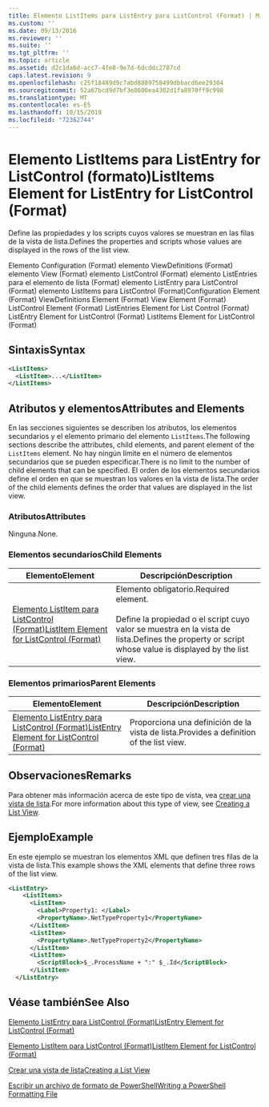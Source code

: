 ```yaml
---
title: Elemento ListItems para ListEntry para ListControl (Format) | Microsoft Docs
ms.custom: ''
ms.date: 09/13/2016
ms.reviewer: ''
ms.suite: ''
ms.tgt_pltfrm: ''
ms.topic: article
ms.assetid: d2c1da6d-acc7-4fe8-9e7d-6dcddc2787cd
caps.latest.revision: 9
ms.openlocfilehash: c25f18489d9c7abd8889758499dbbacd6ee29304
ms.sourcegitcommit: 52a67bcd9d7bf3e8600ea4302d1fa8970ff9c998
ms.translationtype: MT
ms.contentlocale: es-ES
ms.lasthandoff: 10/15/2019
ms.locfileid: "72362744"
---
```

# <a name="listitems-element-for-listentry-for-listcontrol-format"></a><span data-ttu-id="a0b75-102">Elemento ListItems para ListEntry for ListControl (formato)</span><span class="sxs-lookup"><span data-stu-id="a0b75-102">ListItems Element for ListEntry for ListControl (Format)</span></span>

<span data-ttu-id="a0b75-103">Define las propiedades y los scripts cuyos valores se muestran en las filas de la vista de lista.</span><span class="sxs-lookup"><span data-stu-id="a0b75-103">Defines the properties and scripts whose values are displayed in the rows of the list view.</span></span>

<span data-ttu-id="a0b75-104">Elemento Configuration (Format) elemento ViewDefinitions (Format) elemento View (Format) elemento ListControl (Format) elemento ListEntries para el elemento de lista (Format) elemento ListEntry para ListControl (Format) elemento ListItems para ListControl (Format)</span><span class="sxs-lookup"><span data-stu-id="a0b75-104">Configuration Element (Format) ViewDefinitions Element (Format) View Element (Format) ListControl Element (Format) ListEntries Element for List Control (Format) ListEntry Element for ListControl (Format) ListItems Element for ListControl (Format)</span></span>

## <a name="syntax"></a><span data-ttu-id="a0b75-105">Sintaxis</span><span class="sxs-lookup"><span data-stu-id="a0b75-105">Syntax</span></span>

```xml
<ListItems>
  <ListItem>...</ListItem>
</ListItems>
```

## <a name="attributes-and-elements"></a><span data-ttu-id="a0b75-106">Atributos y elementos</span><span class="sxs-lookup"><span data-stu-id="a0b75-106">Attributes and Elements</span></span>

<span data-ttu-id="a0b75-107">En las secciones siguientes se describen los atributos, los elementos secundarios y el elemento primario del elemento `ListItems`.</span><span class="sxs-lookup"><span data-stu-id="a0b75-107">The following sections describe the attributes, child elements, and parent element of the `ListItems` element.</span></span> <span data-ttu-id="a0b75-108">No hay ningún límite en el número de elementos secundarios que se pueden especificar.</span><span class="sxs-lookup"><span data-stu-id="a0b75-108">There is no limit to the number of child elements that can be specified.</span></span> <span data-ttu-id="a0b75-109">El orden de los elementos secundarios define el orden en que se muestran los valores en la vista de lista.</span><span class="sxs-lookup"><span data-stu-id="a0b75-109">The order of the child elements defines the order that values are displayed in the list view.</span></span>

### <a name="attributes"></a><span data-ttu-id="a0b75-110">Atributos</span><span class="sxs-lookup"><span data-stu-id="a0b75-110">Attributes</span></span>

<span data-ttu-id="a0b75-111">Ninguna.</span><span class="sxs-lookup"><span data-stu-id="a0b75-111">None.</span></span>

### <a name="child-elements"></a><span data-ttu-id="a0b75-112">Elementos secundarios</span><span class="sxs-lookup"><span data-stu-id="a0b75-112">Child Elements</span></span>

|<span data-ttu-id="a0b75-113">Elemento</span><span class="sxs-lookup"><span data-stu-id="a0b75-113">Element</span></span>|<span data-ttu-id="a0b75-114">Descripción</span><span class="sxs-lookup"><span data-stu-id="a0b75-114">Description</span></span>|
|-------------|-----------------|
|[<span data-ttu-id="a0b75-115">Elemento ListItem para ListControl (Format)</span><span class="sxs-lookup"><span data-stu-id="a0b75-115">ListItem Element for ListControl (Format)</span></span>](./listitem-element-for-listitems-for-listcontrol-format.md)|<span data-ttu-id="a0b75-116">Elemento obligatorio.</span><span class="sxs-lookup"><span data-stu-id="a0b75-116">Required element.</span></span><br /><br /> <span data-ttu-id="a0b75-117">Define la propiedad o el script cuyo valor se muestra en la vista de lista.</span><span class="sxs-lookup"><span data-stu-id="a0b75-117">Defines the property or script whose value is displayed by the list view.</span></span>|

### <a name="parent-elements"></a><span data-ttu-id="a0b75-118">Elementos primarios</span><span class="sxs-lookup"><span data-stu-id="a0b75-118">Parent Elements</span></span>

|<span data-ttu-id="a0b75-119">Elemento</span><span class="sxs-lookup"><span data-stu-id="a0b75-119">Element</span></span>|<span data-ttu-id="a0b75-120">Descripción</span><span class="sxs-lookup"><span data-stu-id="a0b75-120">Description</span></span>|
|-------------|-----------------|
|[<span data-ttu-id="a0b75-121">Elemento ListEntry para ListControl (Format)</span><span class="sxs-lookup"><span data-stu-id="a0b75-121">ListEntry Element for ListControl (Format)</span></span>](./listentry-element-for-listcontrol-format.md)|<span data-ttu-id="a0b75-122">Proporciona una definición de la vista de lista.</span><span class="sxs-lookup"><span data-stu-id="a0b75-122">Provides a definition of the list view.</span></span>|

## <a name="remarks"></a><span data-ttu-id="a0b75-123">Observaciones</span><span class="sxs-lookup"><span data-stu-id="a0b75-123">Remarks</span></span>

<span data-ttu-id="a0b75-124">Para obtener más información acerca de este tipo de vista, vea [crear una vista de lista](./creating-a-list-view.md).</span><span class="sxs-lookup"><span data-stu-id="a0b75-124">For more information about this type of view, see [Creating a List View](./creating-a-list-view.md).</span></span>

## <a name="example"></a><span data-ttu-id="a0b75-125">Ejemplo</span><span class="sxs-lookup"><span data-stu-id="a0b75-125">Example</span></span>

<span data-ttu-id="a0b75-126">En este ejemplo se muestran los elementos XML que definen tres filas de la vista de lista.</span><span class="sxs-lookup"><span data-stu-id="a0b75-126">This example shows the XML elements that define three rows of the list view.</span></span>

```xml
<ListEntry>
    <ListItems>
      <ListItem>
        <Label>Property1: </Label>
        <PropertyName>.NetTypeProperty1</PropertyName>
      </ListItem>
      <ListItem>
        <PropertyName>.NetTypeProperty2</PropertyName>
      </ListItem>
      <ListItem>
        <ScriptBlock>$_.ProcessName + ":" $_.Id</ScriptBlock>
      </ListItem>
  </ListEntry>
```

## <a name="see-also"></a><span data-ttu-id="a0b75-127">Véase también</span><span class="sxs-lookup"><span data-stu-id="a0b75-127">See Also</span></span>

[<span data-ttu-id="a0b75-128">Elemento ListEntry para ListControl (Format)</span><span class="sxs-lookup"><span data-stu-id="a0b75-128">ListEntry Element for ListControl (Format)</span></span>](./listentry-element-for-listcontrol-format.md)

[<span data-ttu-id="a0b75-129">Elemento ListItem para ListControl (Format)</span><span class="sxs-lookup"><span data-stu-id="a0b75-129">ListItem Element for ListControl (Format)</span></span>](./listitem-element-for-listitems-for-listcontrol-format.md)

[<span data-ttu-id="a0b75-130">Crear una vista de lista</span><span class="sxs-lookup"><span data-stu-id="a0b75-130">Creating a List View</span></span>](./creating-a-list-view.md)

[<span data-ttu-id="a0b75-131">Escribir un archivo de formato de PowerShell</span><span class="sxs-lookup"><span data-stu-id="a0b75-131">Writing a PowerShell Formatting File</span></span>](./writing-a-powershell-formatting-file.md)
